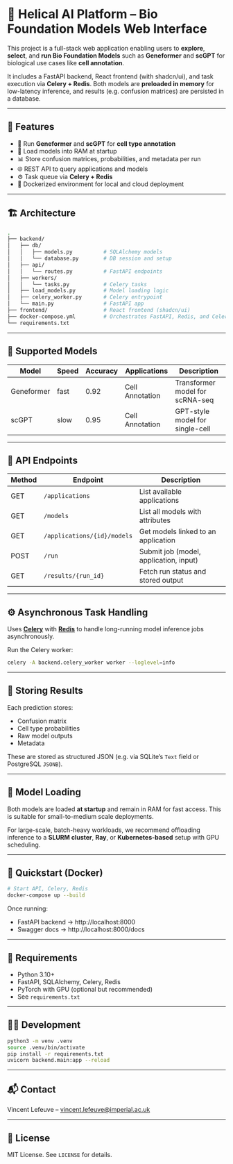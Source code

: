 # 🧬 Helical AI Platform – Bio Foundation Models Web Interface

This project is a full-stack web application enabling users to **explore**, **select**, and **run Bio Foundation Models** such as **Geneformer** and **scGPT** for biological use cases like **cell annotation**.

It includes a FastAPI backend, React frontend (with shadcn/ui), and task execution via **Celery + Redis**. Both models are **preloaded in memory** for low-latency inference, and results (e.g. confusion matrices) are persisted in a database.

---

## 🚀 Features

- 🔬 Run **Geneformer** and **scGPT** for **cell type annotation**
- 🧠 Load models into RAM at startup
- 📊 Store confusion matrices, probabilities, and metadata per run
- 🌐 REST API to query applications and models
- ⚙️ Task queue via **Celery + Redis**
- 🐳 Dockerized environment for local and cloud deployment

---

## 🏗️ Architecture

```bash
.
├── backend/
│   ├── db/
│   │   ├── models.py          # SQLAlchemy models
│   │   └── database.py        # DB session and setup
│   ├── api/
│   │   └── routes.py          # FastAPI endpoints
│   ├── workers/
│   │   └── tasks.py           # Celery tasks
│   ├── load_models.py         # Model loading logic
│   ├── celery_worker.py       # Celery entrypoint
│   └── main.py                # FastAPI app
├── frontend/                  # React frontend (shadcn/ui)
├── docker-compose.yml         # Orchestrates FastAPI, Redis, and Celery
└── requirements.txt

```

---

## 🧬 Supported Models

| Model       | Speed | Accuracy | Applications     | Description                     |
|-------------|-------|----------|------------------|---------------------------------|
| Geneformer  | fast  | 0.92     | Cell Annotation  | Transformer model for scRNA-seq |
| scGPT       | slow  | 0.95     | Cell Annotation  | GPT-style model for single-cell |

---

## 📡 API Endpoints

| Method | Endpoint                      | Description                             |
|--------|-------------------------------|-----------------------------------------|
| GET    | `/applications`               | List available applications             |
| GET    | `/models`                     | List all models with attributes         |
| GET    | `/applications/{id}/models`   | Get models linked to an application     |
| POST   | `/run`                        | Submit job (model, application, input)  |
| GET    | `/results/{run_id}`           | Fetch run status and stored output      |

---

## ⚙️ Asynchronous Task Handling

Uses [**Celery**](https://docs.celeryq.dev) with [**Redis**](https://redis.io/) to handle long-running model inference jobs asynchronously.

Run the Celery worker:

```bash
celery -A backend.celery_worker worker --loglevel=info
```

---

## 💾 Storing Results

Each prediction stores:
- Confusion matrix
- Cell type probabilities
- Raw model outputs
- Metadata

These are stored as structured JSON (e.g. via SQLite’s `Text` field or PostgreSQL `JSONB`).

---

## 🧠 Model Loading

Both models are loaded **at startup** and remain in RAM for fast access. This is suitable for small-to-medium scale deployments.

For large-scale, batch-heavy workloads, we recommend offloading inference to a **SLURM cluster**, **Ray**, or **Kubernetes-based** setup with GPU scheduling.

---

## 🐳 Quickstart (Docker)

```bash
# Start API, Celery, Redis
docker-compose up --build
```

Once running:
- FastAPI backend → http://localhost:8000
- Swagger docs → http://localhost:8000/docs

---

## 🧪 Requirements

- Python 3.10+
- FastAPI, SQLAlchemy, Celery, Redis
- PyTorch with GPU (optional but recommended)
- See `requirements.txt`

---

## 🧑‍💻 Development

```bash
python3 -m venv .venv
source .venv/bin/activate
pip install -r requirements.txt
uvicorn backend.main:app --reload
```

---

## 📬 Contact

Vincent Lefeuve – [vincent.lefeuve@imperial.ac.uk](mailto:vincent.lefeuve@imperial.ac.uk)

---

## 📜 License

MIT License. See `LICENSE` for details.
